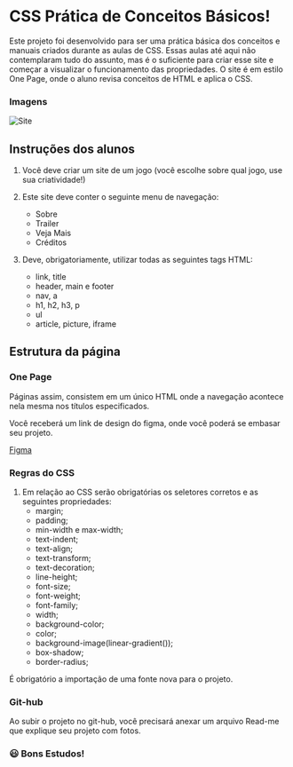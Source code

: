 
# CSS Prática de Conceitos Básicos!

Este projeto foi desenvolvido para ser uma prática básica dos conceitos e manuais criados durante as aulas de CSS. Essas aulas até aqui não contemplaram tudo do assunto, mas é o suficiente para criar esse site e começar a visualizar o funcionamento das propriedades.
O site é em estilo One Page, onde o aluno revisa conceitos de HTML e aplica o CSS.

### Imagens
![Site](https://i.postimg.cc/CKyz4gLD/Site.png)

## Instruções dos alunos
1. Você deve criar um site de um jogo (você escolhe sobre qual jogo, use sua criatividade!)
2. Este site deve conter o seguinte menu de navegação:
    - Sobre
    - Trailer
    - Veja Mais
    - Créditos

3. Deve, obrigatoriamente, utilizar todas as seguintes tags HTML:
    - link, title
    - header, main e footer
    - nav, a
    - h1, h2, h3, p
    - ul
    - article, picture, iframe

## Estrutura da página

### One Page

Páginas assim, consistem em um único HTML onde a navegação acontece nela mesma nos títulos especificados.

Você receberá um link de design do figma, onde você poderá se embasar seu projeto.

[Figma](https://www.figma.com/design/QlCcJji4WLAfyO0XQKXt3D/One-Page---Site-de-Jogo?node-id=0-1&t=INE7rKnmRzxnTVyV-1)

### Regras do CSS
1. Em relação ao CSS serão obrigatórias os seletores corretos e as seguintes propriedades:
    - margin;
    - padding;
    - min-width e max-width;
    - text-indent;
    - text-align;
    - text-transform;
    - text-decoration;
    - line-height;
    - font-size;
    - font-weight;
    - font-family;
    - width;
    - background-color;
    - color;
    - background-image(linear-gradient());
    - box-shadow;
    - border-radius;

É obrigatório a importação de uma fonte nova para o projeto.

### Git-hub

Ao subir o projeto no git-hub, você precisará anexar um arquivo Read-me que explique seu projeto com fotos.


 ### 😃 Bons Estudos! 
